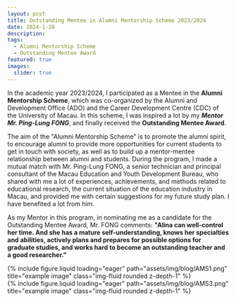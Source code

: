 ```yaml
---
layout: post
title: Outstanding Mentee in Alumni Mentorship Scheme 2023/2024
date: 2024-1-20
description: 
tags: 
  - Alumni Mentorship Scheme
  - Outstanding Mentee Award
featured: true
images:
  slider: true
---
```


In the academic year 2023/2024, I participated as a Mentee in the **Alumni Mentorship Scheme**, which was co-organized by the Alumni and Development Office (ADO) and the Career Development Centre (CDC) of the University of Macau. In this scheme, I was inspired a lot by my _**Mentor Mr. Ping-Lung FONG**_, and finally received the **Outstanding Mentee Award**.

The aim of the "Alumni Mentorship Scheme" is to promote the alumni spirit, to encourage alumni to provide more opportunities for current students to get in touch with society, as well as to build up a mentor-mentee relationship between alumni and students. During the program, I made a mutual match with Mr. Ping-Lung FONG, a senior technician and principal consultant of the Macau Education and Youth Development Bureau, who shared with me a lot of experiences, achievements, and methods related to educational research, the current situation of the education industry in Macau, and provided me with certain suggestions for my future study plan. I have benefited a lot from him.

As my Mentor in this program, in nominating me as a candidate for the Outstanding Mentee Award, Mr. FONG comments: **"Alina can well-control her time. And she has a mature self-understanding, knows her specialties and abilities, actively plans and prepares for possible options for graduate studies, and works hard to become an outstanding teacher and a good researcher."**

<div class="row justify-content-sm-center">
    <div class="col-sm-7 mt-3 mt-md-0">
        {% include figure.liquid loading="eager" path="assets/img/blog/AMS1.png" title="example image" class="img-fluid rounded z-depth-1" %}
    </div>
    <div class="col-sm-4 mt-3 mt-md-0">
        {% include figure.liquid loading="eager" path="assets/img/blog/AMS3.png" title="example image" class="img-fluid rounded z-depth-1" %}
    </div>
</div>


